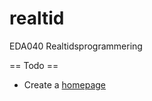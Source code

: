 realtid
=======

EDA040 Realtidsprogrammering

== Todo ==
- Create a [homepage](http://cs.lth.se/english/course/eda040-concurrent-programming/project/homepage/)
